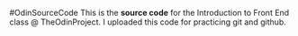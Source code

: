 #OdinSourceCode
This is the __source code__ for the Introduction to Front End class @ TheOdinProject. I uploaded this code for practicing git and github.
